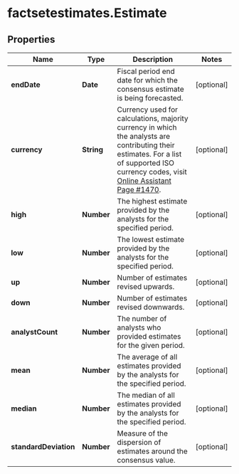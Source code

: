# factsetestimates.Estimate

## Properties

Name | Type | Description | Notes
------------ | ------------- | ------------- | -------------
**endDate** | **Date** | Fiscal period end date for which the consensus estimate is being forecasted. | [optional] 
**currency** | **String** | Currency used for calculations, majority currency in which the analysts are contributing their estimates. For a list of supported ISO currency codes, visit [Online Assistant Page #1470](https://oa.apps.factset.com/pages/1470). | [optional] 
**high** | **Number** | The highest estimate provided by the analysts for the specified period. | [optional] 
**low** | **Number** | The lowest estimate provided by the analysts for the specified period. | [optional] 
**up** | **Number** | Number of estimates revised upwards. | [optional] 
**down** | **Number** | Number of estimates revised downwards. | [optional] 
**analystCount** | **Number** | The number of analysts who provided estimates for the given period. | [optional] 
**mean** | **Number** | The average of all estimates provided by the analysts for the specified period. | [optional] 
**median** | **Number** | The median of all estimates provided by the analysts for the specified period. | [optional] 
**standardDeviation** | **Number** | Measure of the dispersion of estimates around the consensus value. | [optional] 


